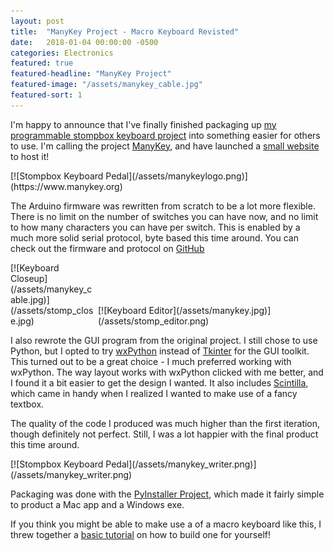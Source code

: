```yaml
---
layout: post
title:  "ManyKey Project - Macro Keyboard Revisted"
date:   2018-01-04 00:00:00 -0500
categories: Electronics
featured: true
featured-headline: "ManyKey Project"
featured-image: "/assets/manykey_cable.jpg"
featured-sort: 1
---
```


I'm happy to announce that I've finally finished packaging up [my programmable stompbox keyboard project](/electronics/2017/06/11/stompbox-keyboard.html) into something easier for others to use. I'm calling the project [ManyKey](https://www.manykey.org), and have launched a [small website](https://www.manykey.com) to host it!

<div class='image-container no-border' style='width:100%;display:inline-block;'>
[![Stompbox Keyboard Pedal](/assets/manykeylogo.png)](https://www.manykey.org)
</div>

The Arduino firmware was rewritten from scratch to be a lot more flexible. There is no limit on the number of switches you can have now, and no limit to how many characters you can have per switch. This is enabled by a much more solid serial protocol, byte based this time around. You can check out the firmware and protocol on [GitHub](https://github.com/ManyKeyOrg/manykey_firmware_arduino)

<div class='image-container' style='width:27%;display:inline-block;'>
[![Keyboard Closeup](/assets/manykey_cable.jpg)](/assets/stomp_close.jpg)
</div>
<div class='image-container' style='width:70%;display:inline-block;'>
[![Keyboard Editor](/assets/manykey.jpg)](/assets/stomp_editor.png)
</div>

I also rewrote the GUI program from the original project. I still chose to use Python, but I opted to try [wxPython](https://wxpython.org/) instead of [Tkinter](https://wiki.python.org/moin/TkInter) for the GUI toolkit. This turned out to be a great choice - I much preferred working with wxPython. The way layout works with wxPython clicked with me better, and I found it a bit easier to get the design I wanted. It also includes [Scintilla](http://scintilla.org/), which came in handy when I realized I wanted to make use of a fancy textbox.

The quality of the code I produced was much higher than the first iteration, though definitely not perfect. Still, I was a lot happier with the final product this time around. 

<div class='image-container' style='width:100%;display:inline-block;'>
[![Stompbox Keyboard Pedal](/assets/manykey_writer.png)](/assets/manykey_writer.png)
</div>

Packaging was done with the [PyInstaller Project](http://www.pyinstaller.org/), which made it fairly simple to product a Mac app and a Windows exe.

If you think you might be able to make use a of a macro keyboard like this, I threw together a [basic tutorial](https://www.manykey.org/tutorial.html) on how to build one for yourself!
